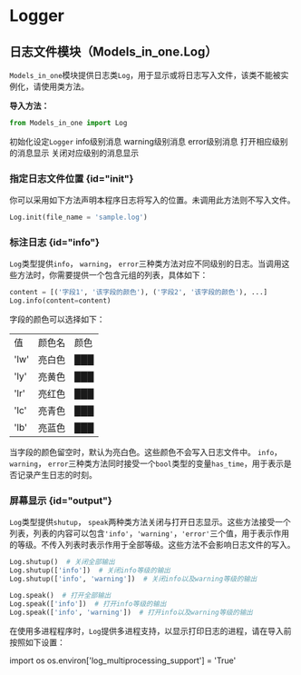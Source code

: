 # Logger

## 日志文件模块（Models_in_one.Log）

`Models_in_one`模块提供日志类`Log`，用于显示或将日志写入文件，该类不能被实例化，请使用类方法。

**导入方法：**
```python 
from Models_in_one import Log
```

<deflist collapsible="true">
<def title="init(file_name): class method">
<a anchor="init">初始化设定<code>Logger</code></a>
</def>
<def title="info(content, has_time): class method">
<a anchor="info">info级别消息</a>
</def>
<def title="warning(content, has_time): class method">
<a anchor="info">warning级别消息</a>
</def>
<def title="error(content, has_time): class method">
<a anchor="info">error级别消息</a>
</def>
<def title="speak(levels): class method">
<a anchor="output">打开相应级别的消息显示</a>
</def>
<def title="shutup(levels): class method">
<a anchor="output">关闭对应级别的消息显示</a>
</def>
</deflist>

### 指定日志文件位置 {id="init"}
你可以采用如下方法声明本程序日志将写入的位置。未调用此方法则不写入文件。
```python
Log.init(file_name = 'sample.log')
```

### 标注日志 {id="info"}
`Log`类型提供`info`， `warning`， `error`三种类方法对应不同级别的日志。当调用这些方法时，你需要提供一个包含元组的列表，具体如下：
```python
content = [('字段1', '该字段的颜色'), ('字段2', '该字段的颜色'), ...]
Log.info(content=content)
```
字段的颜色可以选择如下：

<table>
<tr><td>值</td><td>颜色名</td><td>颜色</td></tr>
<tr><td>'lw'</td><td>亮白色</td><td><format color="White">███</format></td></tr>
<tr><td>'ly'</td><td>亮黄色</td><td><format color="Yellow">███</format></td></tr>
<tr><td>'lr'</td><td>亮红色</td><td><format color="Red">███</format></td></tr>
<tr><td>'lc'</td><td>亮青色</td><td><format color="Cyan">███</format></td></tr>
<tr><td>'lb'</td><td>亮蓝色</td><td><format color="Blue">███</format></td></tr>
</table>

当字段的颜色留空时，默认为亮白色。这些颜色不会写入日志文件中。
`info`， `warning`， `error`三种类方法同时接受一个`bool`类型的变量`has_time`，用于表示是否记录产生日志的时刻。

### 屏幕显示 {id="output"}
`Log`类型提供`shutup`， `speak`两种类方法关闭与打开日志显示。这些方法接受一个列表，列表的内容可以包含`'info'`，`'warning'`，`'error'`三个值，用于表示作用的等级。不传入列表时表示作用于全部等级。这些方法不会影响日志文件的写入。
```python
Log.shutup()  # 关闭全部输出
Log.shutup(['info'])  # 关闭info等级的输出
Log.shutup(['info', 'warning'])  # 关闭info以及warning等级的输出

Log.speak()  # 打开全部输出
Log.speak(['info'])  # 打开info等级的输出
Log.speak(['info', 'warning'])  # 打开info以及warning等级的输出
```

<note>
<p>在使用多进程程序时，<code>Log</code>提供多进程支持，以显示打印日志的进程，请在导入前按照如下设置：</p>
<code-block lang="python">
import os
os.environ['log_multiprocessing_support'] = 'True'
</code-block>
</note>
